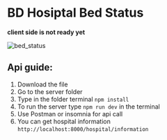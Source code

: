 # BD Hosiptal Bed Status

**client side is not ready yet**

![bed_status](https://github.com/raihanromi/BD-Hospital-Bed-Status/assets/98462487/92da254c-1bcd-4d85-bd9b-2bd4352b3eed)

## Api guide:

1. Download the file
1. Go to the server folder
1. Type in the folder terminal `npm install`
1. To run the server type `npm run dev` in the terminal
1. Use Postman or insomnia for api call
1. You can get hospital information `http://localhost:8000/hospital/information`
